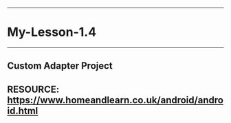 -------------------------------------------------------------
# My-Lesson-1.4
-------------------------------------------------------------
Custom Adapter Project
-------------------------------------------------------------
RESOURCE: https://www.homeandlearn.co.uk/android/android.html
-------------------------------------------------------------
